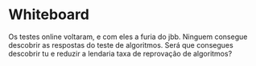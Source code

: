 # Whiteboard

Os testes online voltaram, e com eles a furia do jbb. Ninguem consegue descobrir
as respostas do teste de algoritmos. Será que consegues descobrir tu e reduzir a
lendaria taxa de reprovação de algoritmos?

